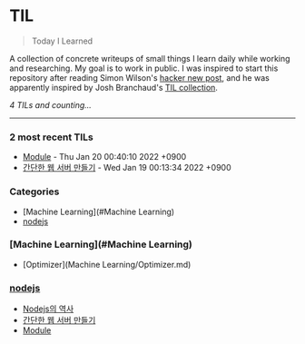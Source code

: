 # TIL
> Today I Learned

A collection of concrete writeups of small things I learn daily while working
and researching. My goal is to work in public. I was inspired to start this
repository after reading Simon Wilson's [hacker new post][1], and he was
apparently inspired by Josh Branchaud's [TIL collection][2].


_4 TILs and counting..._

---

### 2 most recent TILs

- [Module](nodejs/03_Module.md) - Thu Jan 20 00:40:10 2022 +0900
- [간단한 웹 서버 만들기](nodejs/02_Simple_Web_App.md) - Wed Jan 19 00:13:34 2022 +0900

### Categories

- [Machine Learning](#Machine Learning)
- [nodejs](#nodejs)

### [Machine Learning](#Machine Learning)
- [Optimizer](Machine Learning/Optimizer.md)

### [nodejs](#nodejs)
- [Nodejs의 역사](nodejs/01_Installation_and_OT.md)
- [간단한 웹 서버 만들기](nodejs/02_Simple_Web_App.md)
- [Module](nodejs/03_Module.md)

[1]: https://simonwillison.net/2020/Apr/20/self-rewriting-readme/
[2]: https://github.com/jbranchaud/til

